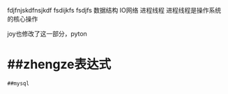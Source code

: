 fdjfnjskdfnsjkdf
fsdijkfs
fsdjfs
数据结构
IO网络
进程线程
    进程线程是操作系统的核心操作

   
joy也修改了这一部分，pyton

##zhengze表达式
=======
    
    ##mysql

